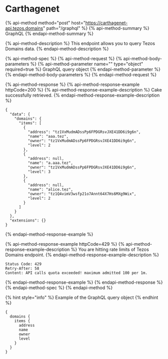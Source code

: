 # Carthagenet

{% api-method method="post" host="https://carthagenet-api.tezos.domains" path="/graphql" %}
{% api-method-summary %}
GraphQL
{% endapi-method-summary %}

{% api-method-description %}
This endpoint allows you to query Tezos Domains data.
{% endapi-method-description %}

{% api-method-spec %}
{% api-method-request %}
{% api-method-body-parameters %}
{% api-method-parameter name="" type="object" required=true %}
GraphQL query object
{% endapi-method-parameter %}
{% endapi-method-body-parameters %}
{% endapi-method-request %}

{% api-method-response %}
{% api-method-response-example httpCode=200 %}
{% api-method-response-example-description %}
Cake successfully retrieved.
{% endapi-method-response-example-description %}

```
{
  "data": {
    "domains": {
      "items": [
        {
          "address": "tz1VxMudmADssPp6FPDGRsvJXE41DD6i9g6n",
          "name": "aaa.tez",
          "owner": "tz1VxMudmADssPp6FPDGRsvJXE41DD6i9g6n",
          "level": 2
        },
        {
          "address": null,
          "name": "a.aaa.tez",
          "owner": "tz1VxMudmADssPp6FPDGRsvJXE41DD6i9g6n",
          "level": 3
        },
        {
          "address": null,
          "name": "alice.tez",
          "owner": "tz1Q4vimV3wsfp21o7Annt64X7Hs6MXg9Wix",
          "level": 2
        }
      ]
    }
  },
  "extensions": {}
}
```
{% endapi-method-response-example %}

{% api-method-response-example httpCode=429 %}
{% api-method-response-example-description %}
You are hitting rate limits of Tezos Domains endpoint.
{% endapi-method-response-example-description %}

```
Status Code: 429
Retry-After: 58
Content: API calls quota exceeded! maximum admitted 100 per 1m.
```
{% endapi-method-response-example %}
{% endapi-method-response %}
{% endapi-method-spec %}
{% endapi-method %}

{% hint style="info" %}
Example of the GraphQL query object
{% endhint %}

```text
{
  domains {
    items {
      address
      name
      owner
      level
    }
  }
}
```

